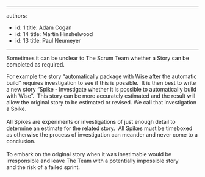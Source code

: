

---
authors:
  - id: 1
    title: Adam Cogan
  - id: 14
    title: Martin Hinshelwood
  - id: 13
    title: Paul Neumeyer
---




<span class='intro'> Sometimes it can be unclear to The Scrum Team whether a Story can be completed as required.&#160;
 </span>

For example the story “automatically package with Wise after the automatic build” requires investigation to see if this is possible.&#160; It is then best to write a new story “Spike - Investigate whether it is possible to automatically build with Wise”.&#160; This story can be more accurately estimated and the result will allow the original story to be estimated or revised. We call that investigation a Spike.<br>
<br>
All Spikes are experiments or investigations of just enough detail to determine an estimate for the related story.&#160; All Spikes must be timeboxed as&#160;otherwise&#160;the process of&#160;investigation can meander and never come to a conclusion.&#160;<br>
<br>
To embark on the original story&#160;when it was inestimable would be irresponsible&#160;and leave The Team with a potentially impossible story and&#160;the risk&#160;of a failed sprint.



